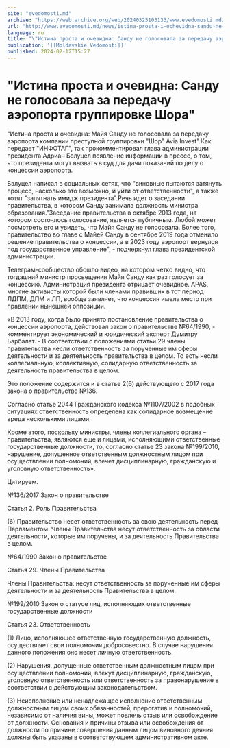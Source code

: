 ```yaml
---
site: "evedomosti.md"
archive: "https://web.archive.org/web/20240325103133/www.evedomosti.md/news/istina-prosta-i-ochevidna-sandu-ne-golosovala-za-peredachu-a"
url: "http://www.evedomosti.md/news/istina-prosta-i-ochevidna-sandu-ne-golosovala-za-peredachu-a"
language: ru
title: "\"Истина проста и очевидна: Санду не голосовала за передачу аэропорта группировке Шора\""
publication: '[[Moldavskie Vedomosti]]'
published: 2024-02-12T15:27
---
```


# "Истина проста и очевидна: Санду не голосовала за передачу аэропорта группировке Шора"

"Истина проста и очевидна: Майя Санду не голосовала за передачу аэропорта компании преступной группировки "Шор" Avia Invest".Как передает "ИНФОТАГ", так прокомментировал глава администрации президента Адриан Бэлуцел появление информации в прессе, о том, что президента могут вызвать в суд для дачи показаний по делу о концессии аэропорта.

Бэлуцел написал в социальных сетях, что "виновные пытаются затянуть процесс, насколько это возможно, и уйти от ответственности", а также хотят "запятнать имидж президента".Речь идет о заседании правительства, в котором Санду занимала должность министра образования."Заседание правительства в октябре 2013 года, на котором состоялось голосование, является публичным. Любой может посмотреть его и увидеть, что Майя Санду не голосовала. Более того, правительство во главе с Майей Санду в сентябре 2019 года отменило решение правительства о концессии, а в 2023 году аэропорт вернулся под государственное управление", - подчеркнул глава президентской администрации.

Телеграм-сообщество обошло видео, на котором четко видно, что тогдашний министр просвещения Майя Санду как раз голосует за концессию. Администрация президента отрицает очевидное. АPAS, многие активисты которой были членами правивших в тот период ЛДПМ, ДПМ и ЛП, вообще заявляет, что концессия имела место при правлении нынешней оппозиции.

«В 2013 году, когда было принято постановление правительства о концессии аэропорта, действовал закон о правительстве №64/1990, - комментирует экономический и юридический эксперт Думитру Барбалат. - В соответствии с положениями статьи 29 члены правительства несли ответственность за порученные им сферы деятельности и за деятельность правительства в целом. То есть несли коллегиальную, коллективную, солидарную ответственность за деятельность правительства в целом.

Это положение содержится и в статье 2(6) действующего с 2017 года закона о правительстве №136.

Согласно статье 2044 Гражданского кодекса №1107/2002 в подобных ситуациях ответственность определена как солидарное возмещение вреда несколькими лицами.

Кроме этого, поскольку министры, члены коллегиального органа – правительства, являются еще и лицами, исполняющими ответственные государственные должности, то, согласно статье 23 закона №199/2010, нарушение, допущенное ответственным должностным лицом при осуществлении полномочий, влечет дисциплинарную, гражданскую и уголовную ответственность».

Цитируем.

№136/2017 Закон о правительстве

Статья 2. Роль Правительства

(6) Правительство несет ответственность за свою деятельность перед Парламентом. Члены Правительства несут ответственность за области деятельности, которые им поручены, и за деятельность Правительства в целом.

№64/1990 Закон о правительстве

Статья 29. Члены Правительства

Члены Правительства: несут ответственность за порученные им сферы деятельности и за деятельность Правительства в целом.

№199/2010 Закон о статусе лиц, исполняющих ответственные государственные должности

Статья 23. Ответственность

(1) Лицо, исполняющее ответственную государственную должность, осуществляет свои полномочия добросовестно. В случае нарушения данного положения оно несет личную ответственность.

(2) Нарушения, допущенные ответственным должностным лицом при осуществлении полномочий, влекут дисциплинарную, гражданскую, уголовную ответственность или ответственность за правонарушение в соответствии с действующим законодательством.

(3) Неисполнение или ненадлежащее исполнение ответственным должностным лицом своих обязанностей, прерогатив и полномочий, независимо от наличия вины, может повлечь отзыв или освобождение от должности. Основания и причины отзыва или освобождения от должности по причине совершения данным лицом виновного деяния должны быть указаны в соответствующем административном акте.